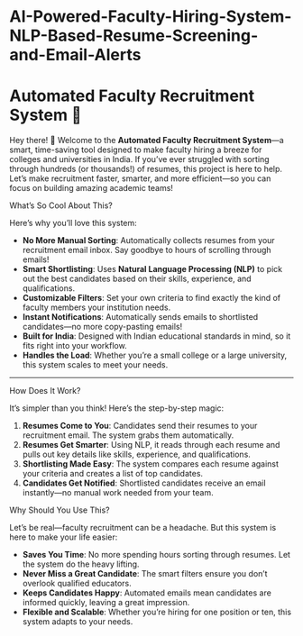 # AI-Powered-Faculty-Hiring-System-NLP-Based-Resume-Screening-and-Email-Alerts
# Automated Faculty Recruitment System 🚀

Hey there! 👋 Welcome to the **Automated Faculty Recruitment System**—a smart, time-saving tool designed to make faculty hiring a breeze for colleges and universities in India. If you’ve ever struggled with sorting through hundreds (or thousands!) of resumes, this project is here to help. Let’s make recruitment faster, smarter, and more efficient—so you can focus on building amazing academic teams!



 What’s So Cool About This?

Here’s why you’ll love this system:

- **No More Manual Sorting**: Automatically collects resumes from your recruitment email inbox. Say goodbye to hours of scrolling through emails!
- **Smart Shortlisting**: Uses **Natural Language Processing (NLP)** to pick out the best candidates based on their skills, experience, and qualifications.
- **Customizable Filters**: Set your own criteria to find exactly the kind of faculty members your institution needs.
- **Instant Notifications**: Automatically sends emails to shortlisted candidates—no more copy-pasting emails!
- **Built for India**: Designed with Indian educational standards in mind, so it fits right into your workflow.
- **Handles the Load**: Whether you’re a small college or a large university, this system scales to meet your needs.

---

 How Does It Work?

It’s simpler than you think! Here’s the step-by-step magic:

1. **Resumes Come to You**: Candidates send their resumes to your recruitment email. The system grabs them automatically.
2. **Resumes Get Smarter**: Using NLP, it reads through each resume and pulls out key details like skills, experience, and qualifications.
3. **Shortlisting Made Easy**: The system compares each resume against your criteria and creates a list of top candidates.
4. **Candidates Get Notified**: Shortlisted candidates receive an email instantly—no manual work needed from your team.

 Why Should You Use This?

Let’s be real—faculty recruitment can be a headache. But this system is here to make your life easier:

- **Saves You Time**: No more spending hours sorting through resumes. Let the system do the heavy lifting.
- **Never Miss a Great Candidate**: The smart filters ensure you don’t overlook qualified educators.
- **Keeps Candidates Happy**: Automated emails mean candidates are informed quickly, leaving a great impression.
- **Flexible and Scalable**: Whether you’re hiring for one position or ten, this system adapts to your needs.

